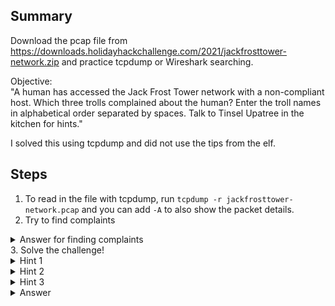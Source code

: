 ## Summary
Download the pcap file from https://downloads.holidayhackchallenge.com/2021/jackfrosttower-network.zip and practice tcpdump or Wireshark searching.

Objective:\
"A human has accessed the Jack Frost Tower network with a non-compliant host. Which three trolls complained about the human? Enter the troll names in alphabetical order separated by spaces. Talk to Tinsel Upatree in the kitchen for hints."

I solved this using tcpdump and did not use the tips from the elf.

## Steps
1. To read in the file with tcpdump, run `tcpdump -r jackfrosttower-network.pcap` and you can add `-A` to also show the packet details.
2. Try to find complaints
<details>
  <summary>Answer for finding complaints</summary>
  tcpdump -r jackfrosttower-network.pcap -A | grep "POST /feedback/guest_complaint.php" -A 15
</details>
3. Solve the challenge!

<details>
  <summary>Hint 1</summary>
  Try to find something in common between the three trolls' complaints.
</details>

<details>
  <summary>Hint 2</summary>
  "non-compliant" doesn't only refer to TCP packets and RFCs. What about application-level expectations? (above the HTTP stack)
</details>

<details>
  <summary>Hint 3</summary>
  Look at the complaint submitter name and trollid. One sticks out.
</details>

<details>
  <summary>Answer</summary>
  This command will give you an obvious fishy smell and should lead you to the answer:
  
  tcpdump -r jackfrosttower-network.pcap -A | grep "POST /feedback/guest_complaint.php" -A 15 | grep name | cut -d"&" -f2 | sed 's/+/ /g'
  
  The complainer's room number is found in 3 trolls' complaints:
  
  - tcpdump -r jackfrosttower-network.pcap -A | grep "POST /feedback/guest_complaint.php" -A 15 | grep name | grep 1024 | cut -d"&" -f1
  
  Answer: "Flud Hagg Yaqh"
</details>
